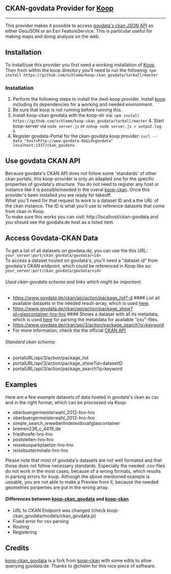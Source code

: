 ## CKAN-govdata Provider for [Koop](https://github.com/Esri/koop)
-----------

This provider makes it possible to access [govdata's ckan JSON API](https://www.govdata.de/metadatenschema) as either GeoJSON or an Esri FeatureService. This is particular useful for making maps and doing analysis on the web.

## Installation
To install/use this provider you first need a working installation of [Koop](https://github.com/Esri/koop). Then from within the koop directory you'll need to run the following:
 `npm install https://github.com/schlomm/koop-ckan_govdata/tarball/master`
### Installation
1. Perform the following steps to install the dwd-koop provider. Install [koop](https://github.com/Esri/koop) including its dependencies for a working and needed environment. 
2. Be sure that koop is not running before running this.   
3. Install koop-ckan govdata with the koop-dir via: `npm install https://github.com/schlomm/koop-ckan_govdata/tarball/master` 4. Start koop-server via `node server.js` or `nohup node server.js > output.log &`
5. Register govdata-Portal for the ckan-govdata koop provider: `curl --data "host=http://www.govdata.de&id=govdata" localhost:1337/ckan_govdata`


## Use govdata CKAN API
Because govdata's CKAN API does not follow some  'standards' of other ckan portals, this koop-provider is only an adapted one for the specific properties of govdata's structure. You do not need to register any host or instance like it is possible/needed in the overal [koop-ckan](https://github.com/chelm/koop-ckan). Once this provider's been installed you are ready for takeoff.  
What you'll need for that request to work is a dataset ID and a the URL of the ckan instance. The ID is what you'll use to reference datasets that come from ckan in Koop.   
To make sure this works you can visit: http://localhost/ckan-govdata and you should see the govdata.de host as a listed item.

## Access Govdata-CKAN Data
To get a list of all datasets on govdata.de, you can use the this URL:  
`your_server:port/ckan_govdata/govdata/<id>`  
To access a dataset hosted on govdata's, you'll need a "dataset id" from govdata's CKAN endpoint, which could be referenced in Koop like so:   
`your_server:port/ckan_govdata/govdata/<id>`

###### Used ckan-govdata schema and links which might be important.
- https://www.govdata.de/ckan/api/action/package_list?-d        #### List all available datasets in the needed result-array, which is used [here](https://github.com/schlomm/koop-ckan_govdata/blob/master/models/ckan_govdata.js#L32).
- https://www.govdata.de/ckan/api/action/package_show?id=glascontainer-hro-hro        #### Shows a dataset with all its metadata, which is used [here](https://github.com/schlomm/koop-ckan_govdata/blob/master/models/ckan_govdata.js#L31) for parsing the metatdata for available "csv"-files.
- https://www.govdata.de/ckan/api/3/action/package_search?q=keyword
- For more information, check the the official [CKAN API](http://docs.ckan.org/en/ckan-1.8.2/apiv3.html?highlight=package_list#parameters)

###### Standard ckan schema:
- portalURL/api/3/action/package_list
-	portalURL/api/3/action/package_show?id=datasetID
-	portalURL/api/3/action/package_search?q=keyword



## Examples 
Here are a few example datasets of data hosted in govdata's ckan as csv and in the right format, which can be processed via Koop: 

* oberbuergermeisterwahl_2012-hro-hro
* oberbuergermeisterwahl_2012-hro-hro
* simple_search_wwwberlindetestboaltglascontainer
* bremen236_c_4419_de
* friedhoefe-hro-hro
* poststellen-hro-hro
* reisebusparkplaetze-hro-hro
* reisebusterminals-hro-hro


Please note that most of govdata's datasets are not well formated and that those does not follow necessary standards. Especially the needed .csv-files do not work in the most cases, because of a wrong formats, which results in parsing errors for koop. Although the above mentioned example is useable, you are not able to make a Preview from it, because the needed geometries porperties are put in the wrong array. 

#### Differences between [koop-ckan_govdata](https://github.com/schlomm/koop-ckan_govdata) and [koop-ckan](https://github.com/chelm/koop-ckan) 

 - URL to CKAN Endpoint was changed (check koop-ckan_govdata/models/ckan_govdata.js)
 - Fixed error for csv parsing
 - Routing
 - Registering
  

## Credits
[koop-ckan_govdata](https://github.com/schlomm/koop-ckan_govdata) is a fork from [koop-ckan](https://github.com/chelm/koop-ckan) with some edits to allow querying govdata.de.  Thanks to @chelm for this nice piece of software.  


